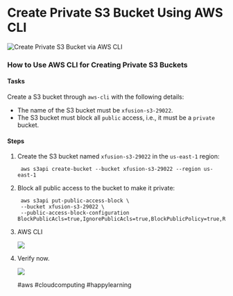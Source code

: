 # Create Private S3 Bucket Using AWS CLI

![Create Private S3 Bucket via AWS CLI](https://cdn.hashnode.com/res/hashnode/image/upload/v1728461697812/f9d84bab-d932-4124-a83f-5d5ad649685d.png?w=1600\&h=840\&fit=crop\&crop=entropy\&auto=compress,format\&format=webp)

### How to Use AWS CLI for Creating Private S3 Buckets

#### Tasks <a href="#heading-tasks" id="heading-tasks"></a>

Create a S3 bucket through `aws-cli` with the following details:

* The name of the S3 bucket must be `xfusion-s3-29022`.
* The S3 bucket must block all `public` access, i.e., it must be a `private` bucket.

#### Steps <a href="#heading-steps" id="heading-steps"></a>

1.  Create the S3 bucket named `xfusion-s3-29022` in the `us-east-1` region:

    ```
     aws s3api create-bucket --bucket xfusion-s3-29022 --region us-east-1
    ```
2.  Block all public access to the bucket to make it private:

    ```
     aws s3api put-public-access-block \
     --bucket xfusion-s3-29022 \
     --public-access-block-configuration BlockPublicAcls=true,IgnorePublicAcls=true,BlockPublicPolicy=true,RestrictPublicBuckets=true
    ```
3.  AWS CLI

    ![](https://cdn.hashnode.com/res/hashnode/image/upload/v1728462728989/8523c670-b0e9-4c3c-ad9e-6fdba69abf06.png?auto=compress,format\&format=webp)
4.  Verify now.

    ![](https://cdn.hashnode.com/res/hashnode/image/upload/v1728462829246/20137f7d-c08a-4dd3-b321-f51559373c1e.png?auto=compress,format\&format=webp)

    \#aws #cloudcomputing #happylearning
